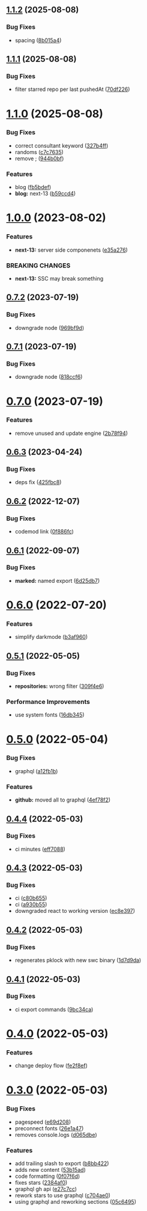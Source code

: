 ## [1.1.2](https://github.com/simonecorsi/simonecorsi.dev/compare/v1.1.1...v1.1.2) (2025-08-08)


### Bug Fixes

* spacing ([8b015a4](https://github.com/simonecorsi/simonecorsi.dev/commit/8b015a401a0e949bd4d5a577aced48fdd334c1d0))

## [1.1.1](https://github.com/simonecorsi/simonecorsi.dev/compare/v1.1.0...v1.1.1) (2025-08-08)


### Bug Fixes

* filter starred repo per last pushedAt ([70df226](https://github.com/simonecorsi/simonecorsi.dev/commit/70df226e0d44fcf2a8726af9d5702baa1252be43))

# [1.1.0](https://github.com/simonecorsi/simonecorsi.dev/compare/v1.0.0...v1.1.0) (2025-08-08)


### Bug Fixes

* correct consultant keyword ([327b4ff](https://github.com/simonecorsi/simonecorsi.dev/commit/327b4ffd97ee8bacd1ec79570d2e85c818957c29))
* randoms ([c7c7635](https://github.com/simonecorsi/simonecorsi.dev/commit/c7c7635d7bd0cdadfd0751f67b709ba854dba35f))
* remove ; ([944b0bf](https://github.com/simonecorsi/simonecorsi.dev/commit/944b0bf7f75758e89d80294a1f27bb5af6fe8664))


### Features

* blog ([fb5bdef](https://github.com/simonecorsi/simonecorsi.dev/commit/fb5bdef0916063a5c793176bc895e542126169af))
* **blog:** next-13 ([b59ccd4](https://github.com/simonecorsi/simonecorsi.dev/commit/b59ccd42e05b84dd54f27372594a9380e5c76979))

# [1.0.0](https://github.com/simonecorsi/simonecorsi.dev/compare/v0.7.2...v1.0.0) (2023-08-02)


### Features

* **next-13:** server side componenets ([e35a276](https://github.com/simonecorsi/simonecorsi.dev/commit/e35a276a92c690cecefdbd7245c7116df4c9d2ca))


### BREAKING CHANGES

* **next-13:** SSC may break something

## [0.7.2](https://github.com/simonecorsi/simonecorsi.dev/compare/v0.7.1...v0.7.2) (2023-07-19)


### Bug Fixes

* downgrade node ([969bf9d](https://github.com/simonecorsi/simonecorsi.dev/commit/969bf9d393091f9863cda7a9040058623f569bfb))

## [0.7.1](https://github.com/simonecorsi/simonecorsi.dev/compare/v0.7.0...v0.7.1) (2023-07-19)


### Bug Fixes

* downgrade node ([818ccf6](https://github.com/simonecorsi/simonecorsi.dev/commit/818ccf6819cf39bcc521daa46c8bc825f327c574))

# [0.7.0](https://github.com/simonecorsi/simonecorsi.dev/compare/v0.6.3...v0.7.0) (2023-07-19)


### Features

* remove unused and update engine ([2b78f94](https://github.com/simonecorsi/simonecorsi.dev/commit/2b78f94e0f5e58fdf3c55fe51bfea279804d4519))

## [0.6.3](https://github.com/simonecorsi/simonecorsi.dev/compare/v0.6.2...v0.6.3) (2023-04-24)


### Bug Fixes

* deps fix ([425fbc8](https://github.com/simonecorsi/simonecorsi.dev/commit/425fbc86d4d6fba647cc3ffc0a1fa5149ff96de6))

## [0.6.2](https://github.com/simonecorsi/simonecorsi.dev/compare/v0.6.1...v0.6.2) (2022-12-07)


### Bug Fixes

* codemod link ([0f886fc](https://github.com/simonecorsi/simonecorsi.dev/commit/0f886fc7156c3883c7edce7dace8ab762860a2e5))

## [0.6.1](https://github.com/simonecorsi/simonecorsi.dev/compare/v0.6.0...v0.6.1) (2022-09-07)


### Bug Fixes

* **marked:** named export ([6d25db7](https://github.com/simonecorsi/simonecorsi.dev/commit/6d25db7cf75b21921d7f7f48e83bcda515b4db6f))

# [0.6.0](https://github.com/simonecorsi/simonecorsi.dev/compare/v0.5.1...v0.6.0) (2022-07-20)


### Features

* simplify darkmode ([b3af960](https://github.com/simonecorsi/simonecorsi.dev/commit/b3af96028794d2b605a45f34f43624b302f1570a))

## [0.5.1](https://github.com/simonecorsi/simonecorsi.dev/compare/v0.5.0...v0.5.1) (2022-05-05)


### Bug Fixes

* **repositories:** wrong filter ([309f4e6](https://github.com/simonecorsi/simonecorsi.dev/commit/309f4e66c375fb7746fb2526ae232ee3a7d7beab))


### Performance Improvements

* use system fonts ([16db345](https://github.com/simonecorsi/simonecorsi.dev/commit/16db3458128758ce8d96ac10d3a53c6e2e6633ce))

# [0.5.0](https://github.com/simonecorsi/simonecorsi.dev/compare/v0.4.4...v0.5.0) (2022-05-04)


### Bug Fixes

* graphql ([a12fb1b](https://github.com/simonecorsi/simonecorsi.dev/commit/a12fb1be046da6714623cefe30362528fb3a6cea))


### Features

* **github:** moved all to graphql ([4ef78f2](https://github.com/simonecorsi/simonecorsi.dev/commit/4ef78f24db161b77a985e3a3882a49333122e1e0))

## [0.4.4](https://github.com/simonecorsi/simonecorsi.dev/compare/v0.4.3...v0.4.4) (2022-05-03)


### Bug Fixes

* ci minutes ([eff7088](https://github.com/simonecorsi/simonecorsi.dev/commit/eff7088de9c6f9aa3f8e34816448fbed7261ee71))

## [0.4.3](https://github.com/simonecorsi/simonecorsi.dev/compare/v0.4.2...v0.4.3) (2022-05-03)


### Bug Fixes

* ci ([c80b655](https://github.com/simonecorsi/simonecorsi.dev/commit/c80b655ffdb6711fff9666797c6d6a777c23c2e3))
* ci ([a930b55](https://github.com/simonecorsi/simonecorsi.dev/commit/a930b550ec38ff8d78f17be1ada651c2e18494cb))
* downgraded react to working version ([ec8e397](https://github.com/simonecorsi/simonecorsi.dev/commit/ec8e3979a67d23b91e5772cd59e0d89ab10846bc))

## [0.4.2](https://github.com/simonecorsi/simonecorsi.dev/compare/v0.4.1...v0.4.2) (2022-05-03)


### Bug Fixes

* regenerates pklock with new swc binary ([1d7d9da](https://github.com/simonecorsi/simonecorsi.dev/commit/1d7d9dad963a5880620de19332c08a9af03b4c55))

## [0.4.1](https://github.com/simonecorsi/simonecorsi.dev/compare/v0.4.0...v0.4.1) (2022-05-03)


### Bug Fixes

* ci export commands ([9bc34ca](https://github.com/simonecorsi/simonecorsi.dev/commit/9bc34caad25a2bc6353038cf9c64ff109a2d4b5f))

# [0.4.0](https://github.com/simonecorsi/simonecorsi.dev/compare/v0.3.0...v0.4.0) (2022-05-03)


### Features

* change deploy flow ([fe2f8ef](https://github.com/simonecorsi/simonecorsi.dev/commit/fe2f8ef438f1410bfcf33cf493d9431609fa0086))

# [0.3.0](https://github.com/simonecorsi/simonecorsi.dev/compare/v0.2.0...v0.3.0) (2022-05-03)


### Bug Fixes

* pagespeed ([e69d208](https://github.com/simonecorsi/simonecorsi.dev/commit/e69d208659b121fb0e6df5760a5468addfd4cc16))
* preconnect fonts ([26e1a47](https://github.com/simonecorsi/simonecorsi.dev/commit/26e1a4758fd69430cf498b97bf56f8fc5b7920ab))
* removes console.logs ([d065dbe](https://github.com/simonecorsi/simonecorsi.dev/commit/d065dbec65f5aa39433d32a216dbca3319a3d3c0))


### Features

* add trailing slash to export ([b8bb422](https://github.com/simonecorsi/simonecorsi.dev/commit/b8bb4221c9adfc45cf40189cd7e84cb2ed246118))
* adds new content ([53b15ad](https://github.com/simonecorsi/simonecorsi.dev/commit/53b15adcfd6a31792d5c9effd47c3e8949ef9af3))
* code formatting ([0f07f6d](https://github.com/simonecorsi/simonecorsi.dev/commit/0f07f6d49166a280c79939924104a3a78daf109d))
* fixes stars ([2384af0](https://github.com/simonecorsi/simonecorsi.dev/commit/2384af0105a5bae120c7bebb1650c3ebf9b30cff))
* graphql gh api ([e27c7cc](https://github.com/simonecorsi/simonecorsi.dev/commit/e27c7cc6a9ca1405c8c0f5b68b923c0426bc34cb))
* rework stars to use graphql ([c704ae0](https://github.com/simonecorsi/simonecorsi.dev/commit/c704ae041f59db70c67907f4e7b47bbeb1da848f))
* using graphql and reworking sections ([05c6495](https://github.com/simonecorsi/simonecorsi.dev/commit/05c649507e9a6b4b4812a23b49903ac624428c1d))
